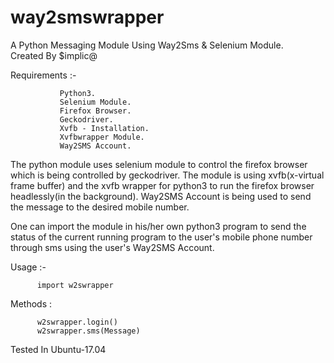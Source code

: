 # way2smswrapper
A Python Messaging Module Using Way2Sms & Selenium Module.  
Created By $implic@

Requirements :-

               Python3. 
               Selenium Module. 
               Firefox Browser. 
               Geckodriver. 
               Xvfb - Installation. 
               Xvfbwrapper Module. 
               Way2SMS Account.

The python module uses selenium module to control the firefox browser which is being controlled by geckodriver.
The module is using xvfb(x-virtual frame buffer) and the xvfb wrapper for python3 to run the firefox browser 
headlessly(in the background). Way2SMS Account is being used to send the message to the desired mobile number.

One can import the module in his/her own python3 program to send the status of the current running program to 
the user's mobile phone number through sms using the user's Way2SMS Account.

Usage   :-
          
          import w2swrapper

Methods : 
          
          w2swrapper.login()
          w2swrapper.sms(Message)

Tested In Ubuntu-17.04
